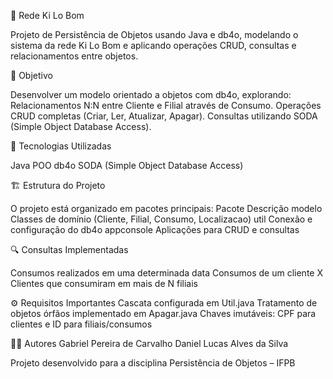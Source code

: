 🍔 Rede Ki Lo Bom

Projeto de Persistência de Objetos usando Java e db4o, modelando o sistema da rede Ki Lo Bom e aplicando operações CRUD, consultas e relacionamentos entre objetos.

🎯 Objetivo

Desenvolver um modelo orientado a objetos com db4o, explorando:
  Relacionamentos N:N entre Cliente e Filial através de Consumo.
  Operações CRUD completas (Criar, Ler, Atualizar, Apagar).
  Consultas utilizando SODA (Simple Object Database Access).

🧩 Tecnologias Utilizadas

Java POO
db4o
SODA (Simple Object Database Access)

🏗 Estrutura do Projeto

O projeto está organizado em pacotes principais:
  Pacote	Descrição
  modelo	Classes de domínio (Cliente, Filial, Consumo, Localizacao)
  util	Conexão e configuração do db4o
  appconsole	Aplicações para CRUD e consultas

  
🔍 Consultas Implementadas

  Consumos realizados em uma determinada data 
  Consumos de um cliente X
  Clientes que consumiram em mais de N filiais

⚙️ Requisitos Importantes
  Cascata configurada em Util.java
  Tratamento de objetos órfãos implementado em Apagar.java
  Chaves imutáveis: CPF para clientes e ID para filiais/consumos

👨‍💻 Autores
  Gabriel Pereira de Carvalho
  Daniel Lucas Alves da Silva
  
Projeto desenvolvido para a disciplina Persistência de Objetos – IFPB
